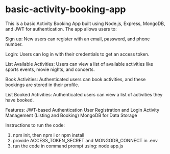 # basic-activity-booking-app

This is a basic Activity Booking App built using Node.js, Express, MongoDB, and JWT for authentication. The app allows users to:

Sign up: New users can register with an email, password, and phone number.

Login: Users can log in with their credentials to get an access token.

List Available Activities: Users can view a list of available activities like sports events, movie nights, and concerts.

Book Activities: Authenticated users can book activities, and these bookings are stored in their profile.

List Booked Activities: Authenticated users can view a list of activities they have booked.

Features:
JWT-based Authentication
User Registration and Login
Activity Management (Listing and Booking)
MongoDB for Data Storage

Instructions to run the code:

1. npm init, then npm i or npm install
2. provide ACCESS_TOKEN_SECRET and MONGODB_CONNECT in .env
3. run the code in command prompt using: node app.js

